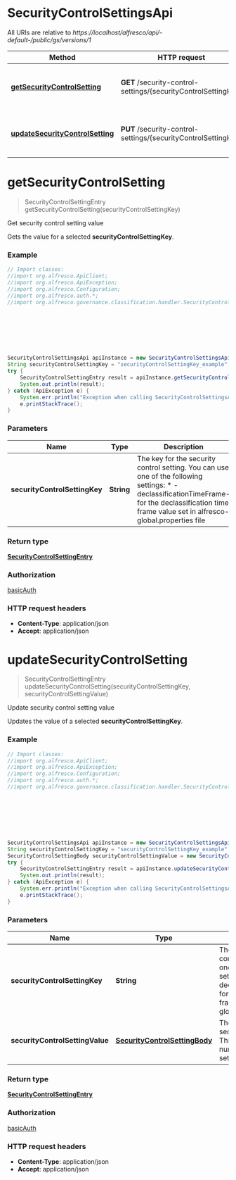 # SecurityControlSettingsApi

All URIs are relative to *https://localhost/alfresco/api/-default-/public/gs/versions/1*

Method | HTTP request | Description
------------- | ------------- | -------------
[**getSecurityControlSetting**](SecurityControlSettingsApi.md#getSecurityControlSetting) | **GET** /security-control-settings/{securityControlSettingKey} | Get security control setting value
[**updateSecurityControlSetting**](SecurityControlSettingsApi.md#updateSecurityControlSetting) | **PUT** /security-control-settings/{securityControlSettingKey} | Update security control setting value


<a name="getSecurityControlSetting"></a>
# **getSecurityControlSetting**
> SecurityControlSettingEntry getSecurityControlSetting(securityControlSettingKey)

Get security control setting value

Gets the value for a selected **securityControlSettingKey**.

### Example
```java
// Import classes:
//import org.alfresco.ApiClient;
//import org.alfresco.ApiException;
//import org.alfresco.Configuration;
//import org.alfresco.auth.*;
//import org.alfresco.governance.classification.handler.SecurityControlSettingsApi;








SecurityControlSettingsApi apiInstance = new SecurityControlSettingsApi();
String securityControlSettingKey = "securityControlSettingKey_example"; // String | The key for the security control setting. You can use one of the following settings: * -declassificationTimeFrame- for the declassification time frame value set in alfresco-global.properties file 
try {
    SecurityControlSettingEntry result = apiInstance.getSecurityControlSetting(securityControlSettingKey);
    System.out.println(result);
} catch (ApiException e) {
    System.err.println("Exception when calling SecurityControlSettingsApi#getSecurityControlSetting");
    e.printStackTrace();
}
```

### Parameters

Name | Type | Description  | Notes
------------- | ------------- | ------------- | -------------
 **securityControlSettingKey** | **String**| The key for the security control setting. You can use one of the following settings: * -declassificationTimeFrame- for the declassification time frame value set in alfresco-global.properties file  |

### Return type

[**SecurityControlSettingEntry**](SecurityControlSettingEntry.md)

### Authorization

[basicAuth](../README.md#basicAuth)

### HTTP request headers

 - **Content-Type**: application/json
 - **Accept**: application/json

<a name="updateSecurityControlSetting"></a>
# **updateSecurityControlSetting**
> SecurityControlSettingEntry updateSecurityControlSetting(securityControlSettingKey, securityControlSettingValue)

Update security control setting value

Updates the value of a selected **securityControlSettingKey**.

### Example
```java
// Import classes:
//import org.alfresco.ApiClient;
//import org.alfresco.ApiException;
//import org.alfresco.Configuration;
//import org.alfresco.auth.*;
//import org.alfresco.governance.classification.handler.SecurityControlSettingsApi;








SecurityControlSettingsApi apiInstance = new SecurityControlSettingsApi();
String securityControlSettingKey = "securityControlSettingKey_example"; // String | The key for the security control setting. You can use one of the following settings: * -declassificationTimeFrame- for the declassification time frame value set in alfresco-global.properties file 
SecurityControlSettingBody securityControlSettingValue = new SecurityControlSettingBody(); // SecurityControlSettingBody | The new value for the security control setting. This can be a string or number, depending on the setting key.
try {
    SecurityControlSettingEntry result = apiInstance.updateSecurityControlSetting(securityControlSettingKey, securityControlSettingValue);
    System.out.println(result);
} catch (ApiException e) {
    System.err.println("Exception when calling SecurityControlSettingsApi#updateSecurityControlSetting");
    e.printStackTrace();
}
```

### Parameters

Name | Type | Description  | Notes
------------- | ------------- | ------------- | -------------
 **securityControlSettingKey** | **String**| The key for the security control setting. You can use one of the following settings: * -declassificationTimeFrame- for the declassification time frame value set in alfresco-global.properties file  |
 **securityControlSettingValue** | [**SecurityControlSettingBody**](SecurityControlSettingBody.md)| The new value for the security control setting. This can be a string or number, depending on the setting key. |

### Return type

[**SecurityControlSettingEntry**](SecurityControlSettingEntry.md)

### Authorization

[basicAuth](../README.md#basicAuth)

### HTTP request headers

 - **Content-Type**: application/json
 - **Accept**: application/json

